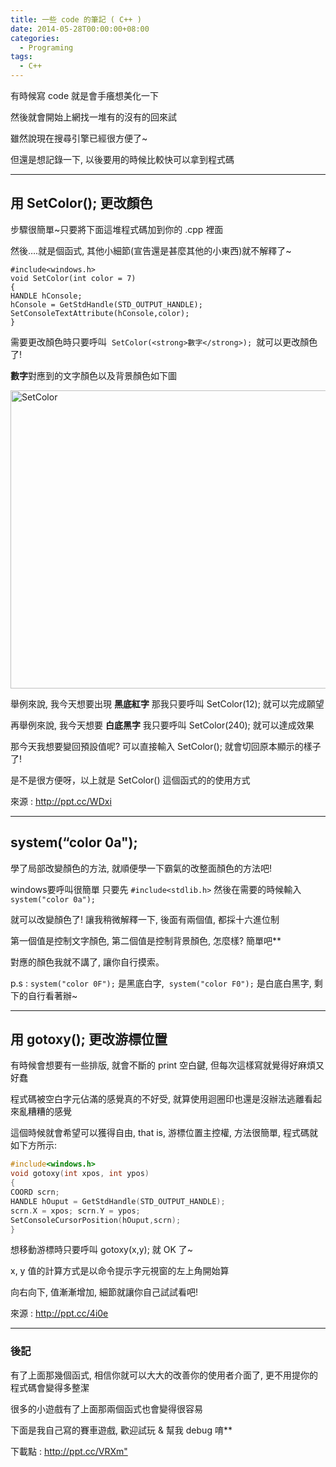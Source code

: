 ```yaml
---
title: 一些 code 的筆記 ( C++ )
date: 2014-05-28T00:00:00+08:00
categories:
  - Programing
tags:
  - C++
---
```


有時候寫 code 就是會手癢想美化一下

然後就會開始上網找一堆有的沒有的回來試

雖然說現在搜尋引擎已經很方便了~

但還是想記錄一下, 以後要用的時候比較快可以拿到程式碼

<hr />

## 用 SetColor(); 更改顏色

步驟很簡單~只要將下面這堆程式碼加到你的 .cpp 裡面

然後&#8230;.就是個函式, 其他小細節(宣告還是甚麼其他的小東西)就不解釋了~

```
#include<windows.h>
void SetColor(int color = 7)
{
HANDLE hConsole;
hConsole = GetStdHandle(STD_OUTPUT_HANDLE);
SetConsoleTextAttribute(hConsole,color);
}
```

需要更改顏色時只要呼叫  `SetColor(<strong>數字</strong>); `就可以更改顏色了!

**數字**對應到的文字顏色以及背景顏色如下圖

<a title="Flickr 上 kevin_boy3110 的 SetColor" href="https://www.flickr.com/photos/71353772@N04/14097442967/"><img src="https://farm4.staticflickr.com/3717/14097442967_84b7faae59.jpg" alt="SetColor" width="629" height="477" /></a>

舉例來說, 我今天想要出現 **黑底紅字** 那我只要呼叫 SetColor(12); 就可以完成願望

再舉例來說, 我今天想要 **白底黑字** 我只要呼叫 SetColor(240); 就可以達成效果

那今天我想要變回預設值呢? 可以直接輸入 SetColor(); 就會切回原本顯示的樣子了!

是不是很方便呀，以上就是 SetColor() 這個函式的的使用方式

來源 : <http://ppt.cc/WDxi>

<hr />

## system(&#8220;color 0a");

學了局部改變顏色的方法, 就順便學一下霸氣的改整面顏色的方法吧!

windows要呼叫很簡單 只要先 `#include<stdlib.h>` 然後在需要的時候輸入 `system("color 0a"); `

就可以改變顏色了! 讓我稍微解釋一下, 後面有兩個值, 都採十六進位制

第一個值是控制文字顏色, 第二個值是控制背景顏色, 怎麼樣? 簡單吧**

對應的顏色我就不講了, 讓你自行摸索。

p.s : `system("color 0F");` 是黑底白字,  `system("color F0");` 是白底白黑字, 剩下的自行看著辦~

<hr />

## 用 gotoxy(); 更改游標位置

有時候會想要有一些排版, 就會不斷的 print 空白鍵, 但每次這樣寫就覺得好麻煩又好蠢

程式碼被空白字元佔滿的感覺真的不好受, 就算使用迴圈印也還是沒辦法逃離看起來亂糟糟的感覺

這個時候就會希望可以獲得自由, that is, 游標位置主控權, 方法很簡單, 程式碼就如下方所示:

```c++
#include<windows.h>
void gotoxy(int xpos, int ypos)
{
COORD scrn;
HANDLE hOuput = GetStdHandle(STD_OUTPUT_HANDLE);
scrn.X = xpos; scrn.Y = ypos;
SetConsoleCursorPosition(hOuput,scrn);
}
```

想移動游標時只要呼叫 gotoxy(x,y); 就 OK 了~

x, y 值的計算方式是以命令提示字元視窗的左上角開始算

向右向下, 值漸漸增加, 細節就讓你自己試試看吧!

來源 : <http://ppt.cc/4i0e>

<hr />

### 後記

有了上面那幾個函式, 相信你就可以大大的改善你的使用者介面了, 更不用提你的程式碼會變得多整潔

很多的小遊戲有了上面那兩個函式也會變得很容易

下面是我自己寫的賽車遊戲, 歡迎試玩 & 幫我 debug 唷**

下載點 : <http://ppt.cc/VRXm">
